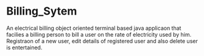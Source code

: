 # Billing_Sytem
 An electrical billing object oriented terminal based java applicaon that facilies a
billing person to bill a user on the rate of electricity used by him. Registraon of a new
user, edit details of registered user and also delete user is entertained.
